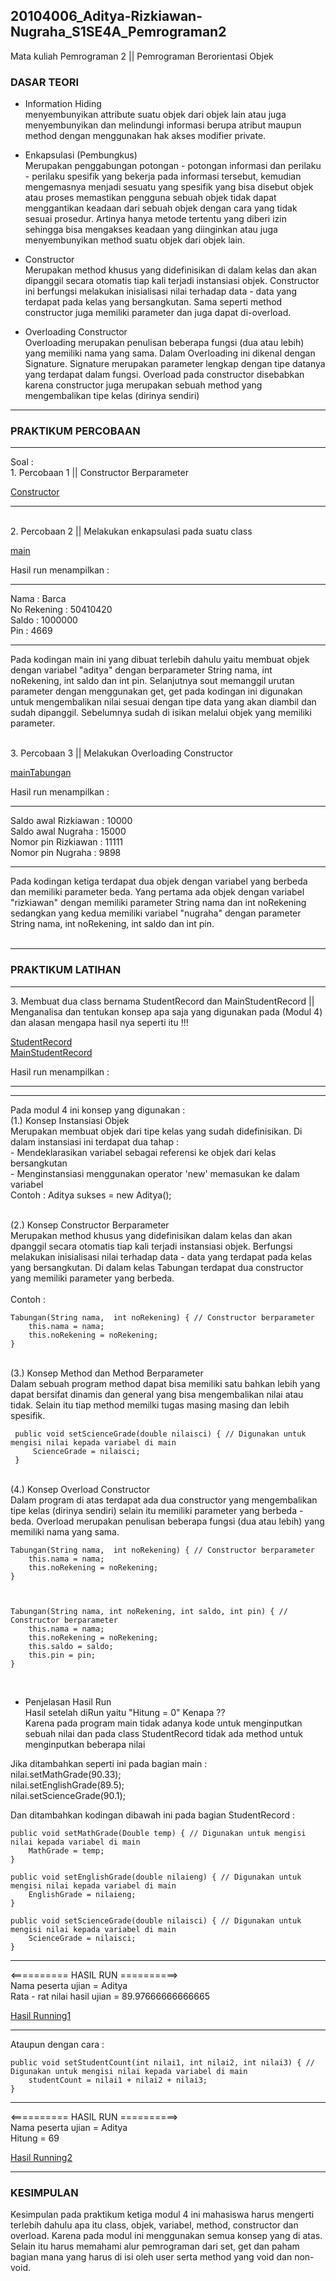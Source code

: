 ## 20104006_Aditya-Rizkiawan-Nugraha_S1SE4A_Pemrograman2
Mata kuliah Pemrograman 2 || Pemrograman Berorientasi Objek

### DASAR TEORI 
* Information Hiding <br>
menyembunyikan attribute suatu objek dari objek lain atau juga menyembunyikan dan melindungi informasi berupa atribut maupun method dengan menggunakan hak akses modifier private.

* Enkapsulasi (Pembungkus) <br>
Merupakan penggabungan potongan - potongan informasi dan perilaku - perilaku spesifik yang bekerja pada informasi tersebut, kemudian mengemasnya menjadi sesuatu yang spesifik yang bisa disebut objek atau proses memastikan pengguna sebuah objek tidak dapat menggantikan keadaan dari sebuah objek dengan cara yang tidak sesuai prosedur. Artinya hanya metode tertentu yang diberi izin sehingga bisa mengakses keadaan yang diinginkan atau juga menyembunyikan method suatu objek dari objek lain.

* Constructor <br>
Merupakan method khusus yang didefinisikan di dalam kelas dan akan dipanggil secara otomatis tiap kali terjadi instansiasi objek. Constructor ini berfungsi melakukan inisialisasi nilai terhadap data - data yang terdapat pada kelas yang bersangkutan. Sama seperti method constructor juga memiliki parameter dan juga dapat di-overload. 

* Overloading Constructor <br>
Overloading merupakan penulisan beberapa fungsi (dua atau lebih) yang memiliki nama yang sama. Dalam Overloading ini dikenal dengan Signature. Signature merupakan parameter lengkap dengan tipe datanya yang terdapat dalam fungsi. Overload pada constructor disebabkan karena constructor juga merupakan sebuah method yang mengembalikan tipe kelas (dirinya sendiri)


<hr>

### PRAKTIKUM PERCOBAAN
<hr>
Soal : <br>
1. Percobaan 1 || Constructor Berparameter 

[Constructor](https://github.com/adityarizn31/20104006_Aditya-Rizkiawan-Nugraha_S1SE4A_Pemrograman2/blob/modul4/Percobaan/Tabungan.java) <br>




<hr>

<br>
2. Percobaan 2 || Melakukan enkapsulasi pada suatu class  

[main](https://github.com/adityarizn31/20104006_Aditya-Rizkiawan-Nugraha_S1SE4A_Pemrograman2/blob/modul4/Percobaan/main.java) <br>

Hasil run menampilkan :  
<hr>

Nama 			      : Barca <br>
No Rekening 	 : 50410420 <br>
Saldo 			     : 1000000 <br>
Pin           :  4669 <br>

<hr>

Pada kodingan main ini yang dibuat terlebih dahulu yaitu membuat objek dengan variabel "aditya" dengan berparameter String nama, int noRekening, int saldo dan int pin. Selanjutnya sout memanggil urutan parameter dengan menggunakan get, get pada kodingan ini digunakan untuk mengembalikan nilai sesuai dengan tipe data yang akan diambil dan sudah dipanggil. Sebelumnya sudah di isikan melalui objek yang memiliki parameter. 

<br>
3. Percobaan 3 || Melakukan Overloading Constructor 

[mainTabungan](https://github.com/adityarizn31/20104006_Aditya-Rizkiawan-Nugraha_S1SE4A_Pemrograman2/blob/modul4/Percobaan/mainTabungan.java) <br>

Hasil run menampilkan : 
<hr>
 
Saldo awal Rizkiawan 	 : 10000 <br>
Saldo awal Nugraha 		 : 15000 <br>
Nomor pin Rizkiawan 	 : 11111 <br>
Nomor pin Nugraha 		 : 9898 <br>
 
<hr>
Pada kodingan ketiga terdapat dua objek dengan variabel yang berbeda dan memiliki parameter beda. Yang pertama ada objek dengan variabel "rizkiawan" dengan memiliki parameter String nama dan int noRekening sedangkan yang kedua memiliki variabel "nugraha" dengan parameter String nama, int noRekening, int saldo dan int pin. 
<br>
<br>
<hr>

### PRAKTIKUM LATIHAN
<hr>
3. Membuat dua class bernama StudentRecord dan MainStudentRecord || Menganalisa dan tentukan konsep apa saja yang digunakan pada (Modul 4) dan alasan mengapa hasil nya seperti itu !!!

[StudentRecord](https://github.com/adityarizn31/20104006_Aditya-Rizkiawan-Nugraha_S1SE4A_Pemrograman2/blob/modul4/Latihan/StudentRecord.java) <br>
[MainStudentRecord](https://github.com/adityarizn31/20104006_Aditya-Rizkiawan-Nugraha_S1SE4A_Pemrograman2/blob/modul4/Latihan/mainStudentRecord.java)

Hasil run menampilkan : 
<hr>


<hr>

Pada modul 4 ini konsep yang digunakan : 
<br> (1.) Konsep Instansiasi Objek <br>
Merupakan membuat objek dari tipe kelas yang sudah didefinisikan. Di dalam instansiasi ini terdapat dua tahap :
<br> - Mendeklarasikan variabel sebagai referensi ke objek dari kelas bersangkutan
<br> - Menginstansiasi menggunakan operator 'new' memasukan ke dalam variabel
<br> Contoh : Aditya sukses = new Aditya(); <br>

<br> (2.) Konsep Constructor Berparameter <br>
Merupakan method khusus yang didefinisikan dalam kelas dan akan dpanggil secara otomatis tiap kali terjadi instansiasi objek. Berfungsi melakukan inisialisasi nilai terhadap data - data yang terdapat pada kelas yang bersangkutan. Di dalam kelas Tabungan terdapat dua constructor yang memiliki parameter yang berbeda. <br>
<br> Contoh : <br>

    Tabungan(String nama,  int noRekening) { // Constructor berparameter
        this.nama = nama;
        this.noRekening = noRekening;
    }

<br> (3.) Konsep Method dan Method Berparameter <br>
Dalam sebuah program method dapat bisa memiliki satu bahkan lebih yang dapat bersifat dinamis dan general yang bisa mengembalikan nilai atau tidak. Selain itu tiap method memilki tugas masing masing dan lebih spesifik. <br>

     public void setScienceGrade(double nilaisci) { // Digunakan untuk mengisi nilai kepada variabel di main 
         ScienceGrade = nilaisci; 
     } 

<br> (4.) Konsep Overload Constructor <br>
Dalam program di atas terdapat ada dua constructor yang mengembalikan tipe kelas (dirinya sendiri) selain itu memiliki parameter yang berbeda - beda. Overload merupakan penulisan beberapa fungsi (dua atau lebih) yang memiliki nama yang sama. <br>

    Tabungan(String nama,  int noRekening) { // Constructor berparameter
        this.nama = nama;
        this.noRekening = noRekening;
    }
    
    

    Tabungan(String nama, int noRekening, int saldo, int pin) { // Constructor berparameter
        this.nama = nama;
        this.noRekening = noRekening;
        this.saldo = saldo;
        this.pin = pin;
    }

<br>

* Penjelasan Hasil Run <br>
Hasil setelah diRun yaitu "Hitung = 0" Kenapa ?? <br>
Karena pada program main tidak adanya kode untuk menginputkan sebuah nilai dan pada class StudentRecord tidak ada method untuk menginputkan beberapa nilai <br>

Jika ditambahkan seperti ini pada bagian main : <br> 
        nilai.setMathGrade(90.33); <br>
        nilai.setEnglishGrade(89.5); <br>
        nilai.setScienceGrade(90.1); <br>
        
Dan ditambahkan kodingan dibawah ini pada bagian StudentRecord : <br>

    public void setMathGrade(Double temp) { // Digunakan untuk mengisi nilai kepada variabel di main
        MathGrade = temp;
    }
    
    public void setEnglishGrade(double nilaieng) { // Digunakan untuk mengisi nilai kepada variabel di main
        EnglishGrade = nilaieng;
    }
    
    public void setScienceGrade(double nilaisci) { // Digunakan untuk mengisi nilai kepada variabel di main
        ScienceGrade = nilaisci;
    }
    
    
<hr>

<========== HASIL RUN ==========> <br>
Nama peserta ujian = Aditya <br>
Rata - rat nilai hasil ujian = 89.97666666666665 <br>

[Hasil Running1](https://user-images.githubusercontent.com/92510019/139537416-d11c4660-35b7-44a5-802a-3df308dfaa43.png) <br>

<hr>

Ataupun dengan cara : <br> 

    public void setStudentCount(int nilai1, int nilai2, int nilai3) { // Digunakan untuk mengisi nilai kepada variabel di main
        studentCount = nilai1 + nilai2 + nilai3;
    }
    
<hr>

<========== HASIL RUN ==========> <br> 
Nama peserta ujian = Aditya <br>
Hitung = 69 <br>

[Hasil Running2](https://user-images.githubusercontent.com/92510019/139537755-eb3d4abd-6a1e-403c-bd7c-05d0521a9300.png) <br>

<hr>

    
        



### KESIMPULAN
Kesimpulan pada praktikum ketiga modul 4 ini mahasiswa harus mengerti terlebih dahulu apa itu class, objek, variabel, method, constructor dan overload. Karena pada modul ini menggunakan semua konsep yang di atas. Selain itu harus memahami alur pemrograman dari set, get dan paham bagian mana yang harus di isi oleh user serta method yang void dan non-void.
